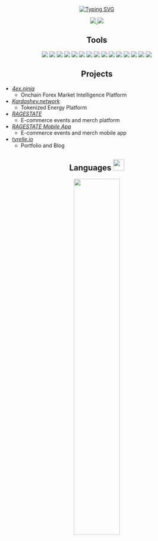 <p align="center">
    <a href="https://git.io/typing-svg">
        <img src="https://readme-typing-svg.demolab.com?font=Exo&pause=1000&color=FFFFFF&center=true&vCenter=true&random=false&width=435&lines=I'm+Ty;Check+out+my+GitHub" alt="Typing SVG" />
    </a>
</p>

<p align="center">
    <a href="https://twitter.com/tyrelle_adams" target="_blank">
        <img src="https://img.shields.io/twitter/follow/tyrelle_adams?style=social">
    </a>
    <img src="https://img.shields.io/github/followers/tadams95?style=social">
</p>

<h2 align="center">Tools</h2>
<p align="center">
    <img src="https://img.shields.io/badge/visual studio code-007ACC.svg?style=for-the-badge&logo=visualstudiocode&logoColor=white">
    <img src="https://img.shields.io/badge/JavaScript-F7DF1E.svg?style=for-the-badge&logo=javascript&logoColor=000000">
    <img src="https://img.shields.io/badge/TypeScript-3178C6?style=for-the-badge&logo=typescript&logoColor=white">
    <img src="https://img.shields.io/badge/react-61DAFB.svg?style=for-the-badge&logo=react&logoColor=black">
    <img src="https://img.shields.io/badge/Next.js-000000.svg?style=for-the-badge&logo=Next.js&logoColor=white">
    <img src="https://img.shields.io/badge/Three.js-000000.svg?style=for-the-badge&logo=Three.js&logoColor=white">
    <img src="https://img.shields.io/badge/Vercel-000000.svg?style=for-the-badge&logo=Vercel&logoColor=white">
    <img src="https://img.shields.io/badge/firebase-ffca28?style=for-the-badge&logo=firebase&logoColor=black">
    <img src="https://img.shields.io/badge/MongoDB-47A248.svg?style=for-the-badge&logo=MongoDB&logoColor=000000">
    <img src="https://img.shields.io/badge/GitHub-181717.svg?style=for-the-badge&logo=GitHub&logoColor=white">
    <img src="https://img.shields.io/badge/Jira-0052CC.svg?style=for-the-badge&logo=Jira&logoColor=white">
    <img src="https://img.shields.io/badge/Alfred-5C1F87.svg?style=for-the-badge&logo=Alfred&logoColor=white">
    <img src="https://img.shields.io/badge/Solidity-363636.svg?style=for-the-badge&logo=solidity&logoColor=white">
    <img src="https://img.shields.io/badge/Web3.js-F16822.svg?style=for-the-badge&logo=Web3.js&logoColor=white">
    <img src="https://img.shields.io/badge/python-3670A0?style=for-the-badge&logo=python&logoColor=ffdd54">
    
</p>

<h2 align="center">Projects</h2>
<ul>
    <li>
        <i><a href="https://www.4ex.ninja/about">4ex.ninja</a></i>
        <ul>
            <li>Onchain Forex Market Intelligence Platform</li>
        </ul>
    </li>
    <li>
        <i><a href="https://www.kardashev.network">Kardashev.network</a></i>
        <ul>
            <li>Tokenized Energy Platform</li>
        </ul>
    </li>
    <li>
        <i><a href="https://www.ragestate.com">RAGESTATE</a></i>
        <ul>
            <li>E-commerce events and merch platform</li>
        </ul>
    </li>
    <li>
        <i><a href="https://apps.apple.com/us/app/ragestate/id6449474339">RAGESTATE Mobile App</a></i>
        <ul>
            <li>E-commerce events and merch mobile app</li>
        </ul>
    </li>
    <li>
        <i><a href="https://www.tyrelle.io">tyrelle.io</a></i>
        <ul>
            <li>Portfolio and Blog</li>
        </ul>
    </li>
</ul>

<h2 align="center">
    Languages
    <img src="https://media4.giphy.com/media/MIGbtLZoVjbl0bYbAd/giphy.gif?cid=ecf05e472t2h0i8d7dcjaoau9iqtchhr899hxmpxzzgc7lyw&rid=giphy.gif" width="30">
</h2>

<p align="center">
    <a href="http://ragestate.com/">
        <img width="49.5%" src="https://github-readme-stats.vercel.app/api/top-langs/?username=tadams95&theme=radical&bg_color=282828&hide_border=true&include_all_commits=true&count_private=true&layout=compact">
    </a>
</p>

